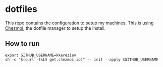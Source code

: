 # dotfiles

This repo contains the configuration to setup my machines. This is using [Chezmoi](https://chezmoi.io), the dotfile manager to setup the install.

## How to run

```shell
export GITHUB_USERNAME=kkereziev
sh -c "$(curl -fsLS get.chezmoi.io)" -- init --apply $GITHUB_USERNAME
```
